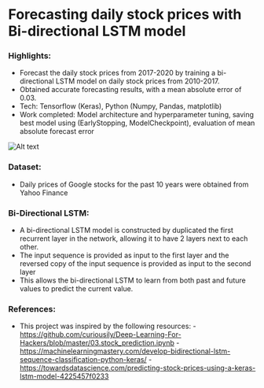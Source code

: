 # Forecasting daily stock prices with Bi-directional LSTM model

### Highlights:
- Forecast the daily stock prices from 2017-2020 by training a bi-directional LSTM model on daily stock prices from 2010-2017.
- Obtained accurate forecasting results, with a mean absolute error of 0.03.
- Tech: Tensorflow (Keras), Python (Numpy, Pandas, matplotlib)
- Work completed: Model architecture and hyperparameter tuning, saving best model using (EarlyStopping, ModelCheckpoint), evaluation of mean absolute forecast error 

![Alt text](../assets/forecast_results.png?raw=true "Forecasting results on test dataset")

### Dataset:
- Daily prices of Google stocks for the past 10 years were obtained from Yahoo Finance  

### Bi-Directional LSTM:
- A bi-directional LSTM model is constructed by duplicated the first recurrent layer in the network, allowing it to have 2 layers next to each other.
- The input sequence is provided as input to the first layer and the reversed copy of the input sequence is provided as input to the second layer
- This allows the bi-directional LSTM to learn from both past and future values to predict the current value. 

### References:
- This project was inspired by the following resources:
    -https://github.com/curiousily/Deep-Learning-For-Hackers/blob/master/03.stock_prediction.ipynb
    -https://machinelearningmastery.com/develop-bidirectional-lstm-sequence-classification-python-keras/
    -https://towardsdatascience.com/predicting-stock-prices-using-a-keras-lstm-model-4225457f0233
